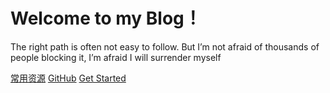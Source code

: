 
<!-- _coverpage.md -->
# Welcome to my Blog！
The right path is often not easy to follow. 
But I’m not afraid of thousands of people blocking it, 
I’m afraid I will surrender myself

[常用资源](https://zh.cppreference.com/w/cpp)
[GitHub](https://github.com/acodeliker/acodeliker.github.io)<!-- <a href="https://github.com/acodeliker/acodeliker.github.io">Github</a> -->
[Get Started](README) 
<!-- <a href="#/Chap1/zh-CN/test">Get Started</a> -->
